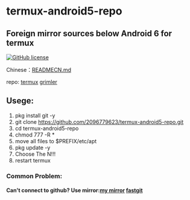 # termux-android5-repo
## Foreign mirror sources below Android 6 for termux

[![GitHub license](https://img.shields.io/badge/license-MIT-brightgreen)](https://github.com/2096779623/termux-android5-repo/blob/main/LICENSE) 

Chinese：[READMECN.md](https://github.com/2096779623/termux-android5-repo/blob/master/READMECN.md)



repo: [termux](http://termux.net)       [grimler](https://grimler.se/termux/)


## Usege:
1. pkg install git -y
2. git clone https://github.com/2096779623/termux-android5-repo.git
3. cd termux-android5-repo
4. chmod 777 -R *
5. move all files to $PREFIX/etc/apt
6. pkg update -y
7. Choose The N!!! 
8. restart termux



### Common Problem:

#### Can't connect to github?  Use mirror:[my mirror](https://github.2096779623.workers.dev)  [fastgit](https://hub.fastgit.org)



